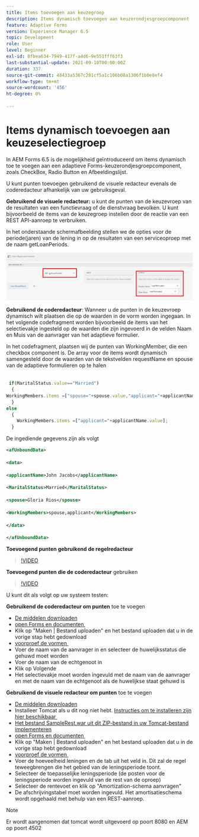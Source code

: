 ```yaml
---
title: Items toevoegen aan keuzegroep
description: Items dynamisch toevoegen aan keuzerondjesgroepcomponent
feature: Adaptive Forms
version: Experience Manager 6.5
topic: Development
role: User
level: Beginner
exl-id: 8fbea634-7949-417f-a4d6-9e551fff63f3
last-substantial-update: 2021-09-10T00:00:00Z
duration: 337
source-git-commit: 48433a5367c281cf5a1c106b08a1306f1b0e8ef4
workflow-type: tm+mt
source-wordcount: '456'
ht-degree: 0%

---
```


# Items dynamisch toevoegen aan keuzeselectiegroep

In AEM Forms 6.5 is de mogelijkheid geïntroduceerd om items dynamisch toe te voegen aan een adaptieve Forms-keuzerondjesgroepcomponent, zoals CheckBox, Radio Button en Afbeeldingslijst.


U kunt punten toevoegen gebruikend de visuele redacteur evenals de coderedacteur afhankelijk van uw gebruiksgeval.

**Gebruikend de visuele redacteur:** u kunt de punten van de keuzevroep van de resultaten van een functievraag of de dienstvraag bevolken. U kunt bijvoorbeeld de items van de keuzegroep instellen door de reactie van een REST API-aanroep te verbruiken.

In het onderstaande schermafbeelding stellen we de opties voor de periode(jaren) van de lening in op de resultaten van een serviceoproep met de naam getLoanPeriods.

![&#x200B; Redacteur van de Regel &#x200B;](assets/ruleeditor.png)

**Gebruikend de coderedacteur**: Wanneer u de punten in de keuzevroep dynamisch wilt plaatsen die op de waarden in de vorm worden ingegaan. In het volgende codefragment worden bijvoorbeeld de items van het selectievakje ingesteld op de waarden die zijn ingevoerd in de velden Naam en Muis van de aanvrager van het adaptieve formulier.

In het codefragment, plaatsen wij de punten van WorkingMember, die een checkbox component is. De array voor de items wordt dynamisch samengesteld door de waarden van de tekstvelden requestName en spouse van de adaptieve formulieren op te halen

```javascript
 
 if(MaritalStatus.value=="Married")
  {
WorkingMembers.items =["spouse="+spouse.value,"applicant="+applicantName.value];
  }
else
  {
    WorkingMembers.items =["applicant="+applicantName.value];
  }
```

De ingediende gegevens zijn als volgt

```xml
<afUnboundData>

<data>

<applicantName>John Jacobs</applicantName>

<MaritalStatus>Married</MaritalStatus>

<spouse>Gloria Rios</spouse>

<WorkingMembers>spouse,applicant</WorkingMembers>

</data>

</afUnboundData>
```

**Toevoegend punten gebruikend de regelredacteur**

>[!VIDEO](https://video.tv.adobe.com/v/26847?quality=12&learn=on)

**Toevoegend punten die de coderedacteur** gebruiken

>[!VIDEO](https://video.tv.adobe.com/v/26848?quality=12&learn=on)

U kunt dit als volgt op uw systeem testen:

**Gebruikend de coderedacteur om punten** toe te voegen

* [De middelen downloaden](assets/usingthecodeeditor.zip)
* [&#x200B; open Forms en documenten &#x200B;](http://localhost:4502/aem/forms.html/content/dam/formsanddocuments)
* Klik op &quot;Maken | Bestand uploaden&quot; en het bestand uploaden dat u in de vorige stap hebt gedownload
* [&#x200B; voorproef de vormen &#x200B;](http://localhost:4502/content/dam/formsanddocuments/simpleform/jcr:content?wcmmode=disabled)
* Voer de naam van de aanvrager in en selecteer de huwelijksstatus die gehuwd moet worden
* Voer de naam van de echtgenoot in
* Klik op Volgende
* Het selectievakje moet worden ingevuld met de naam van de aanvrager en met de naam van de echtgenoot als de huwelijkse staat gehuwd is

**Gebruikend de visuele redacteur om punten** toe te voegen

* [De middelen downloaden](assets/usingthevisualeditor.zip)
* Installeer Tomcat als u dit nog niet hebt. [&#x200B; Instructies om te installeren zijn hier beschikbaar &#x200B;](https://experienceleague.adobe.com/docs/experience-manager-learn/forms/ic-print-channel-tutorial/introduction.html?lang=nl-NL)
* [Het bestand SampleRest.war uit dit ZIP-bestand in uw Tomcat-bestand implementeren](assets/sample-rest.zip)
* [&#x200B; open Forms en documenten &#x200B;](http://localhost:4502/aem/forms.html/content/dam/formsanddocuments)
* Klik op &quot;Maken | Bestand uploaden&quot; en het bestand uploaden dat u in de vorige stap hebt gedownload
* [&#x200B; voorproef de vormen &#x200B;](http://localhost:4502/content/dam/formsanddocuments/amortizationschedule/jcr:content?wcmmode=disabled)
* Voer de hoeveelheid leningen en de tab uit het veld in. Dit zal de regel teweegbrengen die het gebied van de leningsperiode toont.
* Selecteer de toepasselijke leningsperiode (de posten voor de leningsperiode worden ingevuld van de rest van de oproep)
* Selecteer de rentevoet en klik op &quot;Amortization-schema aanvragen&quot;
* De afschrijvingstabel moet worden ingevuld. Het amortisatieschema wordt opgehaald met behulp van een REST-aanroep.

>[!NOTE]
> Er wordt aangenomen dat tomcat wordt uitgevoerd op poort 8080 en AEM op poort 4502
